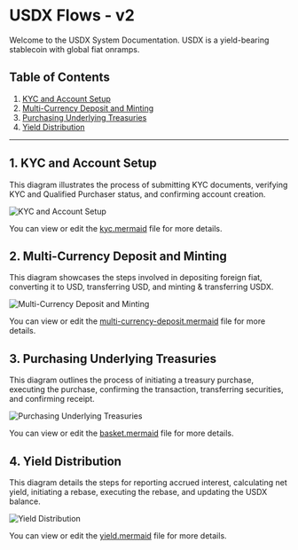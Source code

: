 # USDX Flows - v2

Welcome to the USDX System Documentation. USDX is a yield-bearing stablecoin with global fiat onramps.

## Table of Contents

1. [KYC and Account Setup](#1-kyc-and-account-setup)
2. [Multi-Currency Deposit and Minting](#2-multi-currency-deposit-and-minting)
3. [Purchasing Underlying Treasuries](#3-purchasing-underlying-treasuries)
4. [Yield Distribution](#4-yield-distribution)

---

## 1. KYC and Account Setup

This diagram illustrates the process of submitting KYC documents, verifying KYC and Qualified Purchaser status, and confirming account creation.

![KYC and Account Setup](kyc.mermaid)

You can view or edit the [kyc.mermaid](kyc.mermaid) file for more details.

## 2. Multi-Currency Deposit and Minting

This diagram showcases the steps involved in depositing foreign fiat, converting it to USD, transferring USD, and minting & transferring USDX.

![Multi-Currency Deposit and Minting](multi-currency-deposit.mermaid)

You can view or edit the [multi-currency-deposit.mermaid](multi-currency-deposit.mermaid) file for more details.

## 3. Purchasing Underlying Treasuries

This diagram outlines the process of initiating a treasury purchase, executing the purchase, confirming the transaction, transferring securities, and confirming receipt.

![Purchasing Underlying Treasuries](basket.mermaid)

You can view or edit the [basket.mermaid](basket.mermaid) file for more details.

## 4. Yield Distribution

This diagram details the steps for reporting accrued interest, calculating net yield, initiating a rebase, executing the rebase, and updating the USDX balance.

![Yield Distribution](yield.mermaid)

You can view or edit the [yield.mermaid](yield.mermaid) file for more details.
